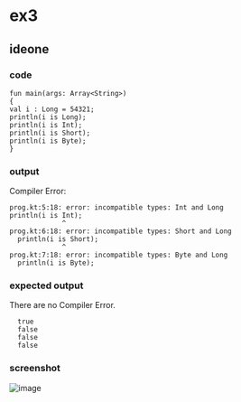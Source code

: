 # ex3
## ideone
### code
    fun main(args: Array<String>) 
    {
    val i : Long = 54321;
    println(i is Long);
    println(i is Int);
    println(i is Short);
    println(i is Byte);
    }
### output
Compiler Error:

    prog.kt:5:18: error: incompatible types: Int and Long
    println(i is Int);
                 ^
    prog.kt:6:18: error: incompatible types: Short and Long
      println(i is Short);
                 ^
    prog.kt:7:18: error: incompatible types: Byte and Long
      println(i is Byte);
### expected output
There are no Compiler Error.

      true
      false
      false
      false
### screenshot
![image](https://github.com/40843245/Kotlin_Code_Practice/assets/75050655/16469867-0c01-4a0d-b10c-50283b878938)


    
